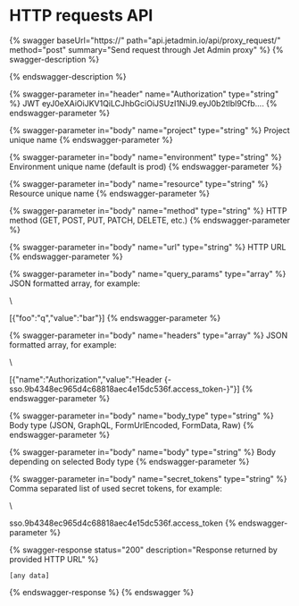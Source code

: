 # HTTP requests API

{% swagger baseUrl="https://" path="api.jetadmin.io/api/proxy_request/" method="post" summary="Send request through Jet Admin proxy" %}
{% swagger-description %}

{% endswagger-description %}

{% swagger-parameter in="header" name="Authorization" type="string" %}
JWT eyJ0eXAiOiJKV1QiLCJhbGciOiJSUzI1NiJ9.eyJ0b2tlbl9Cfb....
{% endswagger-parameter %}

{% swagger-parameter in="body" name="project" type="string" %}
Project unique name
{% endswagger-parameter %}

{% swagger-parameter in="body" name="environment" type="string" %}
Environment unique name (default is prod)
{% endswagger-parameter %}

{% swagger-parameter in="body" name="resource" type="string" %}
Resource unique name
{% endswagger-parameter %}

{% swagger-parameter in="body" name="method" type="string" %}
HTTP method (GET, POST, PUT, PATCH, DELETE, etc.)
{% endswagger-parameter %}

{% swagger-parameter in="body" name="url" type="string" %}
HTTP URL
{% endswagger-parameter %}

{% swagger-parameter in="body" name="query_params" type="array" %}
JSON formatted array, for example:

\


\[{"foo":"q","value":"bar"}]
{% endswagger-parameter %}

{% swagger-parameter in="body" name="headers" type="array" %}
JSON formatted array, for example:

\


\[{"name":"Authorization","value":"Header {-sso.9b4348ec965d4c68818aec4e15dc536f.access_token-}"}] 
{% endswagger-parameter %}

{% swagger-parameter in="body" name="body_type" type="string" %}
Body type (JSON, GraphQL, FormUrlEncoded, FormData, Raw)
{% endswagger-parameter %}

{% swagger-parameter in="body" name="body" type="string" %}
Body depending on selected Body type
{% endswagger-parameter %}

{% swagger-parameter in="body" name="secret_tokens" type="string" %}
Comma separated list of used secret tokens, for example:

\


sso.9b4348ec965d4c68818aec4e15dc536f.access_token
{% endswagger-parameter %}

{% swagger-response status="200" description="Response returned by provided HTTP URL" %}
```
[any data]
```
{% endswagger-response %}
{% endswagger %}
